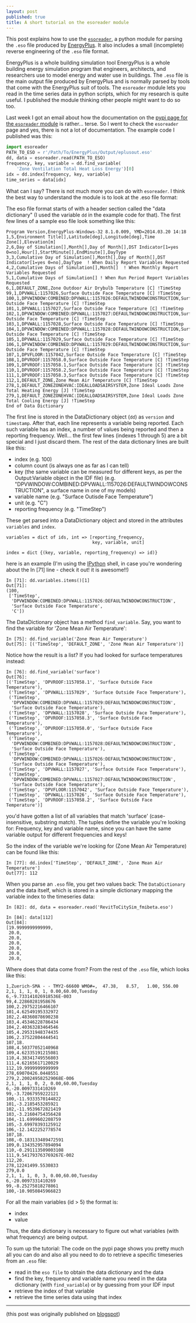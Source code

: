 ```yaml
---
layout: post
published: true
title: A short tutorial on the esoreader module
---
```


This post explains how to use the [`esoreader`](https://github.com/daren-thomas/esoreader), a python module for parsing the `.eso` file produced by [EnergyPlus](http://apps1.eere.energy.gov/buildings/energyplus/). It also includes a small (incomplete) reverse engineering of the `.eso` file format.

<!--more-->

EnergyPlus is a whole building simulation tool EnergyPlus is a whole building energy simulation program that engineers, architects, and researchers use to model energy and water use in buildings. The `.eso` file is the main output file produced by EnergyPlus and is normally parsed by tools that come with the EnergyPlus suit of tools. The `esoreader` module lets you read in the time series data in python scripts, which for my research is quite useful. I published the module thinking other people might want to do so too.

Last week I got an email about how the documentation on the [pypi page for the `esoreader` module](https://pypi.python.org/pypi/esoreader) is rather... terse. So I went to check the `esoreader` page and yes, there is not a lot of documentation. The example code I published was this:

```python
import esoreader
PATH_TO_ESO = r'/Path/To/EnergyPlus/Output/eplusout.eso'
dd, data = esoreader.read(PATH_TO_ESO)
frequency, key, variable = dd.find_variable(
    'Zone Ventilation Total Heat Loss Energy')[0]
idx = dd.index[frequency, key, variable]
time_series = data[idx] 
```

What can I say? There is not much more you can do with `esoreader`. I think the best way to understand the module is to look at the .eso file format:

The eso file format starts of with a header section called the "data dictionary" (I used the variable `dd` in the example code for that). The first few lines of a sample eso file look something like this:

    Program Version,EnergyPlus-Windows-32 8.1.0.009, YMD=2014.03.20 14:18
    1,5,Environment Title[],Latitude[deg],Longitude[deg],Time Zone[],Elevation[m]
    2,6,Day of Simulation[],Month[],Day of Month[],DST Indicator[1=yes 0=no],Hour[],StartMinute[],EndMinute[],DayType
    3,3,Cumulative Day of Simulation[],Month[],Day of Month[],DST Indicator[1=yes 0=no],DayType  ! When Daily Report Variables Requested
    4,2,Cumulative Days of Simulation[],Month[]  ! When Monthly Report Variables Requested
    5,1,Cumulative Days of Simulation[] ! When Run Period Report Variables Requested
    6,1,DEFAULT_ZONE,Zone Outdoor Air Drybulb Temperature [C] !TimeStep
    99,1,DPVWALL:1157026,Surface Outside Face Temperature [C] !TimeStep
    100,1,DPVWINDOW:COMBINED:DPVWALL:1157026:DEFAULTWINDOWCONSTRUCTION,Surface Outside Face Temperature [C] !TimeStep
    101,1,DPVWALL:1157027,Surface Outside Face Temperature [C] !TimeStep
    102,1,DPVWINDOW:COMBINED:DPVWALL:1157027:DEFAULTWINDOWCONSTRUCTION,Surface Outside Face Temperature [C] !TimeStep
    103,1,DPVWALL:1157028,Surface Outside Face Temperature [C] !TimeStep
    104,1,DPVWINDOW:COMBINED:DPVWALL:1157028:DEFAULTWINDOWCONSTRUCTION,Surface Outside Face Temperature [C] !TimeStep
    105,1,DPVWALL:1157029,Surface Outside Face Temperature [C] !TimeStep
    106,1,DPVWINDOW:COMBINED:DPVWALL:1157029:DEFAULTWINDOWCONSTRUCTION,Surface Outside Face Temperature [C] !TimeStep
    107,1,DPVFLOOR:1157042,Surface Outside Face Temperature [C] !TimeStep
    108,1,DPVROOF:1157058.0,Surface Outside Face Temperature [C] !TimeStep
    109,1,DPVROOF:1157058.1,Surface Outside Face Temperature [C] !TimeStep
    110,1,DPVROOF:1157058.2,Surface Outside Face Temperature [C] !TimeStep
    111,1,DPVROOF:1157058.3,Surface Outside Face Temperature [C] !TimeStep
    112,1,DEFAULT_ZONE,Zone Mean Air Temperature [C] !TimeStep
    278,1,DEFAULT_ZONEZONEHVAC:IDEALLOADSAIRSYSTEM,Zone Ideal Loads Zone Total Heating Energy [J] !TimeStep
    279,1,DEFAULT_ZONEZONEHVAC:IDEALLOADSAIRSYSTEM,Zone Ideal Loads Zone Total Cooling Energy [J] !TimeStep
    End of Data Dictionary

The first line is stored in the DataDictionary object (`dd`) as `version` and `timestamp`. After that, each line represents a variable being reported. Each such variable has an index, a number of values being reported and then a reporting frequency. Well... the first few lines (indexes 1 through 5) are a bit special and I just discard them. The rest of the data dictionary lines are built like this:

- index (e.g. 100)
- column count (is always one as far as I can tell)
- key (the same variable can be measured for different keys, as per the Output:Variable object in the IDF file)
  (e.g. "DPVWINDOW:COMBINED:DPVWALL:1157026:DEFAULTWINDOWCONSTRUCTION", a surface name in one of my models)
- variable name (e.g. "Surface Outisde Face Temperature")
- unit (e.g. "C")
- reporting frequency (e.g. "TimeStep")

These get parsed into a DataDictionary object and stored in the attributes `variables` and `index`.

    variables = dict of ids, int => [reporting_frequency,
                                     key, variable, unit]
    
    index = dict {(key, variable, reporting_frequency) => id)}

here is an example (I'm using the [IPython](http://ipython.org/) shell, in case you're wondering about the In [71] line - check it out! it is awesome!!)

    In [71]: dd.variables.items()[1]
    Out[71]:
    (100,
     ['TimeStep',
      'DPVWINDOW:COMBINED:DPVWALL:1157026:DEFAULTWINDOWCONSTRUCTION',
      'Surface Outside Face Temperature',
      'C'])

The DataDictionary object has a method `find_variable`. Say, you want to find the variable for 'Zone Mean Air Temperature':

    In [75]: dd.find_variable('Zone Mean Air Temperature')
    Out[75]: [('TimeStep', 'DEFAULT_ZONE', 'Zone Mean Air Temperature')]

Notice how the result is a list? If you had looked for surface temperatures instead:

    In [76]: dd.find_variable('surface')
    Out[76]:
    [('TimeStep', 'DPVROOF:1157058.1', 'Surface Outside Face Temperature'),
     ('TimeStep', 'DPVWALL:1157029', 'Surface Outside Face Temperature'),
     ('TimeStep',
      'DPVWINDOW:COMBINED:DPVWALL:1157029:DEFAULTWINDOWCONSTRUCTION',
      'Surface Outside Face Temperature'),
     ('TimeStep', 'DPVWALL:1157028', 'Surface Outside Face Temperature'),
     ('TimeStep', 'DPVROOF:1157058.3', 'Surface Outside Face Temperature'),
     ('TimeStep', 'DPVROOF:1157058.0', 'Surface Outside Face Temperature'),
     ('TimeStep',
      'DPVWINDOW:COMBINED:DPVWALL:1157028:DEFAULTWINDOWCONSTRUCTION',
      'Surface Outside Face Temperature'),
     ('TimeStep',
      'DPVWINDOW:COMBINED:DPVWALL:1157026:DEFAULTWINDOWCONSTRUCTION',
      'Surface Outside Face Temperature'),
     ('TimeStep', 'DPVWALL:1157027', 'Surface Outside Face Temperature'),
     ('TimeStep',
      'DPVWINDOW:COMBINED:DPVWALL:1157027:DEFAULTWINDOWCONSTRUCTION',
      'Surface Outside Face Temperature'),
     ('TimeStep', 'DPVFLOOR:1157042', 'Surface Outside Face Temperature'),
     ('TimeStep', 'DPVWALL:1157026', 'Surface Outside Face Temperature'),
     ('TimeStep', 'DPVROOF:1157058.2', 'Surface Outside Face Temperature')]

you'd have gotten a list of all variables that match 'surface' (case-insensitive, substring match). The tuples define the variable you're looking for: Frequency, key and variable name, since you can have the same variable output for different frequencies and keys!

So the index of the variable we're looking for (Zone Mean Air Temperature) can be found like this:

    In [77]: dd.index['TimeStep', 'DEFAULT_ZONE', 'Zone Mean Air Temperature']
    Out[77]: 112

When you parse an `.eso` file, you get two values back: The `DataDictionary` and the data itself, which is stored in a simple dictionary mapping the variable index to the timeseries data:

    In [82]: dd, data = esoreader.read('RevitToCitySim_fmibeta.eso')
    
    In [84]: data[112]
    Out[84]:
    [19.9999999999999,
     20.0,
     20.0,
     20.0,
     20.0,
     20.0,
     20.0,

Where does that data come from? From the rest of the `.eso` file, which looks like this:

    1,Zuerich-SMA - - TMY2-66600 WMO#=,  47.38,   8.57,   1.00, 556.00
    2,1, 1, 1, 0, 1, 0.00,60.00,Tuesday        
    6,-9.733141026918536E-003
    99,4.22860281958676
    100,2.29752216466107
    101,4.62549195332972
    102,2.48360878690238
    103,4.45346228786434
    104,2.40363283464546
    105,4.29531948374435
    106,2.37522804444541
    107,18.
    108,4.50377052140968
    109,4.62335191215081
    110,4.38341749556803
    111,4.62165617120029
    112,19.9999999999999
    278,69070426.0448551
    279,2.200249582529068E-006
    2,1, 1, 1, 0, 2, 0.00,60.00,Tuesday        
    6,-20.0097331410269
    99,-3.72067959222121
    100,-11.9333570144822
    101,-3.2185453285921
    102,-11.9539672821419
    103,-3.21604754356428
    104,-11.6999602208759
    105,-3.69978393125912
    106,-12.1422252778574
    107,18.
    108,-0.183133489472591
    109,0.134352957894094
    110,-0.291113509003108
    111,9.541793763769267E-002
    112,20.
    278,12241499.5530833
    279,0.0
    2,1, 1, 1, 0, 3, 0.00,60.00,Tuesday        
    6,-20.0097331410269
    99,-8.25275818278861
    100,-10.9050845966823

For all the main variables (id > 5) the format is:

- index
- value

Thus, the data dictionary is necessary to figure out what variables (with what frequency) are being output.

To sum up the tutorial: The code on the pypi page shows you pretty much all you can do and also all you need to do to retrieve a specific timeseries from an `.eso` file:

* read in the `eso file` to obtain the data dictionary and the data
* find the key, frequency and variable name you need in the data dictionary (with `find_variable`) or by guessing from your IDF input
* retrieve the index of that variable
* retrieve the time series data using that index

---

(this post was originally published on [blogspot](https://darenatwork.blogspot.com/2014/12/))
